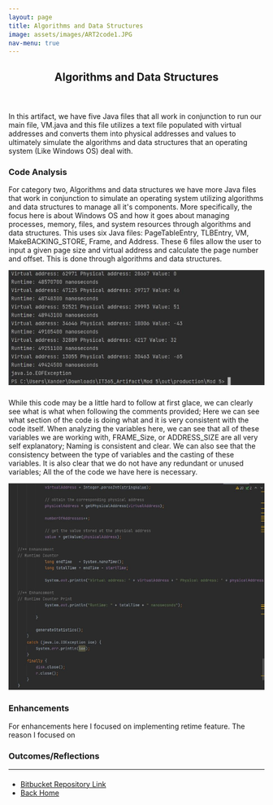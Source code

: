 ```yaml
---
layout: page
title: Algorithms and Data Structures
image: assets/images/ART2code1.JPG
nav-menu: true
---
```


<!-- Main -->
<div id="main" class="alt">

<!-- One -->
<section id="one">
	<div class="inner">
		<header class="major">
			<h1>Algorithms and Data Structures</h1>
		</header>

<!-- Content -->
<h2 id="content"></h2>
<p>In this artifact, we have five Java files that all work in conjunction to run our main file, VM.java and this file utilizes a text file populated with virtual addresses and converts them into physical addresses and values to ultimately simulate the algorithms and data structures that an operating system (Like Windows OS) deal with.</p>
<div class="row">
	<div class="6u 12u$(small)">
		<h3>Code Analysis</h3>
<p>For category two, Algorithms and data structures we have more Java files that work in conjunction to simulate an operating system utilizing algorithms and data structures to manage all it's components. More specifically, the focus here is about Windows OS and how it goes about managing processes, memory, files, and system resources through algorithms and data structures. This uses six Java files: PageTableEntry, TLBEntry, VM, MakeBACKING_STORE, Frame, and Address. These 6 files allow the user to input a given page size and virtual address and calculate the page number and offset. This is done through algorithms and data structures.</p>
<div class="12u$ 12u$(medium)"><span class="image fit"><img src="assets/images/ART2term1.JPG" alt="" /></span></div>
</div>
	<div class="6u$ 12u$(small)">
		<h3></h3>
<p>While this code may be a little hard to follow at first glace, we can clearly see what is what when following the comments provided; Here we can see what section of the code is doing what and it is very consistent with the code itself. When analyzing the variables here, we can see that all of these variables we are working with, FRAME_Size, or ADDRESS_SIZE are all very self explanatory; Naming is consistent and clear. We can also see that the consistency between the type of variables and the casting of these variables. It is also clear that we do not have any redundant or unused variables; All the of the code we have here is necessary.</p>
<div class="12u$ 12u$(small)"><span class="image fit"><img src="assets/images/ART2code1.JPG" alt="" /></span></div>
	</div>
	<!-- Break -->
	<div class="6u 12u$(small)">
		<h3>Enhancements</h3>
		<p> 
For enhancements here I focused on implementing retime feature. The reason I focused on 


</p>
	</div>
	<div class="6u 12u$(small)">
		<h3>Outcomes/Reflections</h3>
		<p>



</p>
       </div>
</div>

<hr class="major" />
		
<!-- Buttons -->
<h4></h4>
<ul class="actions vertical">
	<li><a href="https://bitbucket.org/xanderbell/cs499_art2/src/master/" class="button fit">Bitbucket Repository Link</a></li>
	<li><a href="https://xander325.github.io/xanderbell.github.io/" class="button special fit">Back Home</a></li>
	</ul>
</div>
